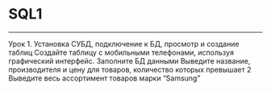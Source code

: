 # SQL1
---
Урок 1. Установка СУБД, подключение к БД, просмотр и создание таблиц
Создайте таблицу с мобильными телефонами, используя графический интерфейс. Заполните БД данными
Выведите название, производителя и цену для товаров, количество которых превышает 2
Выведите весь ассортимент товаров марки “Samsung”
